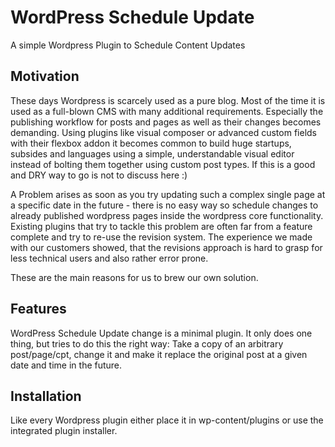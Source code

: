 WordPress Schedule Update
====================

A simple Wordpress Plugin to Schedule Content Updates

Motivation
----------

These days Wordpress is scarcely used as a pure blog. Most of the time it is used as a full-blown CMS with many
additional requirements. Especially the publishing workflow for posts and pages as well as their changes becomes
demanding. Using plugins like visual composer or advanced custom fields with their flexbox addon it becomes common to
build huge startups, subsides and languages using a simple, understandable visual editor instead of bolting them
together using custom post types. If this is a good and DRY way to go is not to discuss here :)

A Problem arises as soon as you try updating such a complex single page at a specific date in the future - there is no
easy way so schedule changes to already published wordpress pages inside the wordpress core functionality. Existing
plugins that try to tackle this problem are often far from a feature complete and try to re-use the revision system. The
experience we made with our customers showed, that the revisions approach is hard to grasp for less technical users and
also rather error prone.

These are the main reasons for us to brew our own solution.

Features
--------

WordPress Schedule Update change is a minimal plugin. It only does one thing, but tries to do this the right way: Take a
copy of an arbitrary post/page/cpt, change it and make it replace the original post at a given date and time in the
future.

Installation
------------

Like every Wordpress plugin either place it in wp-content/plugins or use the integrated plugin installer.


